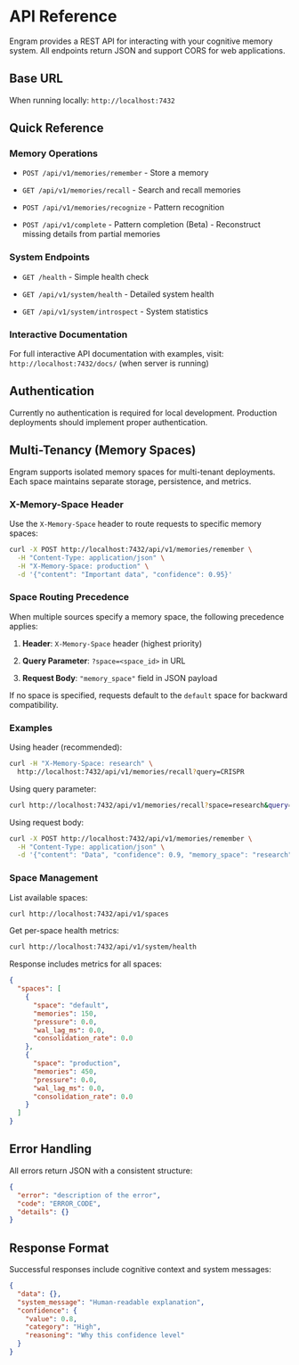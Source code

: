# API Reference

Engram provides a REST API for interacting with your cognitive memory system. All endpoints return JSON and support CORS for web applications.

## Base URL

When running locally: `http://localhost:7432`

## Quick Reference

### Memory Operations

- `POST /api/v1/memories/remember` - Store a memory

- `GET /api/v1/memories/recall` - Search and recall memories

- `POST /api/v1/memories/recognize` - Pattern recognition

- `POST /api/v1/complete` - Pattern completion (Beta) - Reconstruct missing details from partial memories

### System Endpoints

- `GET /health` - Simple health check

- `GET /api/v1/system/health` - Detailed system health

- `GET /api/v1/system/introspect` - System statistics

### Interactive Documentation

For full interactive API documentation with examples, visit:
`http://localhost:7432/docs/` (when server is running)

## Authentication

Currently no authentication is required for local development. Production deployments should implement proper authentication.

## Multi-Tenancy (Memory Spaces)

Engram supports isolated memory spaces for multi-tenant deployments. Each space maintains separate storage, persistence, and metrics.

### X-Memory-Space Header

Use the `X-Memory-Space` header to route requests to specific memory spaces:

```bash
curl -X POST http://localhost:7432/api/v1/memories/remember \
  -H "Content-Type: application/json" \
  -H "X-Memory-Space: production" \
  -d '{"content": "Important data", "confidence": 0.95}'

```

### Space Routing Precedence

When multiple sources specify a memory space, the following precedence applies:

1. **Header**: `X-Memory-Space` header (highest priority)

2. **Query Parameter**: `?space=<space_id>` in URL

3. **Request Body**: `"memory_space"` field in JSON payload

If no space is specified, requests default to the `default` space for backward compatibility.

### Examples

Using header (recommended):

```bash
curl -H "X-Memory-Space: research" \
  http://localhost:7432/api/v1/memories/recall?query=CRISPR

```

Using query parameter:

```bash
curl http://localhost:7432/api/v1/memories/recall?space=research&query=CRISPR

```

Using request body:

```bash
curl -X POST http://localhost:7432/api/v1/memories/remember \
  -H "Content-Type: application/json" \
  -d '{"content": "Data", "confidence": 0.9, "memory_space": "research"}'

```

### Space Management

List available spaces:

```bash
curl http://localhost:7432/api/v1/spaces

```

Get per-space health metrics:

```bash
curl http://localhost:7432/api/v1/system/health

```

Response includes metrics for all spaces:

```json
{
  "spaces": [
    {
      "space": "default",
      "memories": 150,
      "pressure": 0.0,
      "wal_lag_ms": 0.0,
      "consolidation_rate": 0.0
    },
    {
      "space": "production",
      "memories": 450,
      "pressure": 0.0,
      "wal_lag_ms": 0.0,
      "consolidation_rate": 0.0
    }
  ]
}

```

## Error Handling

All errors return JSON with a consistent structure:

```json
{
  "error": "description of the error",
  "code": "ERROR_CODE",
  "details": {}
}

```

## Response Format

Successful responses include cognitive context and system messages:

```json
{
  "data": {},
  "system_message": "Human-readable explanation",
  "confidence": {
    "value": 0.8,
    "category": "High",
    "reasoning": "Why this confidence level"
  }
}

```
